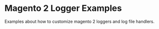 # Magento 2 Logger Examples
Examples about how to customize magento 2 loggers and log file handlers.